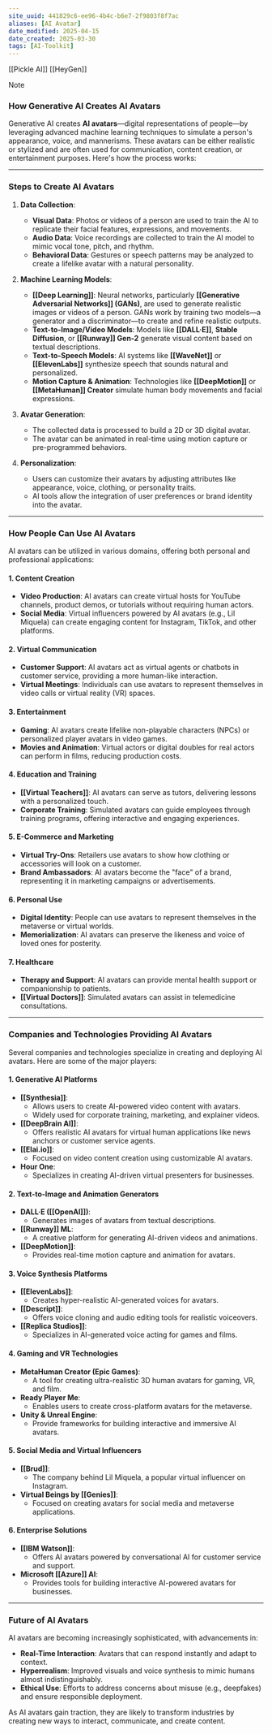 ```yaml
---
site_uuid: 441829c6-ee96-4b4c-b6e7-2f9803f8f7ac
aliases: [AI Avatar]
date_modified: 2025-04-15
date_created: 2025-03-30
tags: [AI-Toolkit]
---
```






























































[[Pickle AI]]
[[HeyGen]]

> [!NOTE]
> ### **How Generative AI Creates AI Avatars**
> 
> Generative AI creates **AI avatars**—digital representations of people—by leveraging advanced machine learning techniques to simulate a person's appearance, voice, and mannerisms. These avatars can be either realistic or stylized and are often used for communication, content creation, or entertainment purposes. Here's how the process works:
> 
> ---
> 
> ### **Steps to Create AI Avatars**
> 
> 1. **Data Collection**:
>     
>     - **Visual Data**: Photos or videos of a person are used to train the AI to replicate their facial features, expressions, and movements.
>     - **Audio Data**: Voice recordings are collected to train the AI model to mimic vocal tone, pitch, and rhythm.
>     - **Behavioral Data**: Gestures or speech patterns may be analyzed to create a lifelike avatar with a natural personality.
> 2. **Machine Learning Models**:
>     
>     - **[[Deep Learning]]**: Neural networks, particularly **[[Generative Adversarial Networks]] (GANs)**, are used to generate realistic images or videos of a person. GANs work by training two models—a generator and a discriminator—to create and refine realistic outputs.
>     - **Text-to-Image/Video Models**: Models like **[[DALL·E]]**, **Stable Diffusion**, or **[[Runway]] Gen-2** generate visual content based on textual descriptions.
>     - **Text-to-Speech Models**: AI systems like **[[WaveNet]]** or **[[ElevenLabs]]** synthesize speech that sounds natural and personalized.
>     - **Motion Capture & Animation**: Technologies like **[[DeepMotion]]** or **[[MetaHuman]] Creator** simulate human body movements and facial expressions.
> 3. **Avatar Generation**:
>     
>     - The collected data is processed to build a 2D or 3D digital avatar.
>     - The avatar can be animated in real-time using motion capture or pre-programmed behaviors.
> 4. **Personalization**:
>     
>     - Users can customize their avatars by adjusting attributes like appearance, voice, clothing, or personality traits.
>     - AI tools allow the integration of user preferences or brand identity into the avatar.
> 
> ---
> 
> ### **How People Can Use AI Avatars**
> 
> AI avatars can be utilized in various domains, offering both personal and professional applications:
> 
> #### **1. Content Creation**
> 
> - **Video Production**: AI avatars can create virtual hosts for YouTube channels, product demos, or tutorials without requiring human actors.
> - **Social Media**: Virtual influencers powered by AI avatars (e.g., Lil Miquela) can create engaging content for Instagram, TikTok, and other platforms.
> 
> #### **2. Virtual Communication**
> 
> - **Customer Support**: AI avatars act as virtual agents or chatbots in customer service, providing a more human-like interaction.
> - **Virtual Meetings**: Individuals can use avatars to represent themselves in video calls or virtual reality (VR) spaces.
> 
> #### **3. Entertainment**
> 
> - **Gaming**: AI avatars create lifelike non-playable characters (NPCs) or personalized player avatars in video games.
> - **Movies and Animation**: Virtual actors or digital doubles for real actors can perform in films, reducing production costs.
> 
> #### **4. Education and Training**
> 
> - **[[Virtual Teachers]]**: AI avatars can serve as tutors, delivering lessons with a personalized touch.
> - **Corporate Training**: Simulated avatars can guide employees through training programs, offering interactive and engaging experiences.
> 
> #### **5. E-Commerce and Marketing**
> 
> - **Virtual Try-Ons**: Retailers use avatars to show how clothing or accessories will look on a customer.
> - **Brand Ambassadors**: AI avatars become the "face" of a brand, representing it in marketing campaigns or advertisements.
> 
> #### **6. Personal Use**
> 
> - **Digital Identity**: People can use avatars to represent themselves in the metaverse or virtual worlds.
> - **Memorialization**: AI avatars can preserve the likeness and voice of loved ones for posterity.
> 
> #### **7. Healthcare**
> 
> - **Therapy and Support**: AI avatars can provide mental health support or companionship to patients.
> - **[[Virtual Doctors]]**: Simulated avatars can assist in telemedicine consultations.
> 
> ---
> 
> ### **Companies and Technologies Providing AI Avatars**
> 
> Several companies and technologies specialize in creating and deploying AI avatars. Here are some of the major players:
> 
> #### **1. Generative AI Platforms**
> 
> - **[[Synthesia]]**:
>     - Allows users to create AI-powered video content with avatars.
>     - Widely used for corporate training, marketing, and explainer videos.
> - **[[DeepBrain AI]]**:
>     - Offers realistic AI avatars for virtual human applications like news anchors or customer service agents.
> - **[[Elai.io]]**:
>     - Focused on video content creation using customizable AI avatars.
> - **Hour One**:
>     - Specializes in creating AI-driven virtual presenters for businesses.
> 
> #### **2. Text-to-Image and Animation Generators**
> 
> - **DALL·E ([[OpenAI]])**:
>     - Generates images of avatars from textual descriptions.
> - **[[Runway]] ML**:
>     - A creative platform for generating AI-driven videos and animations.
> - **[[DeepMotion]]**:
>     - Provides real-time motion capture and animation for avatars.
> 
> #### **3. Voice Synthesis Platforms**
> 
> - **[[ElevenLabs]]**:
>     - Creates hyper-realistic AI-generated voices for avatars.
> - **[[Descript]]**:
>     - Offers voice cloning and audio editing tools for realistic voiceovers.
> - **[[Replica Studios]]**:
>     - Specializes in AI-generated voice acting for games and films.
> 
> #### **4. Gaming and VR Technologies**
> 
> - **MetaHuman Creator (Epic Games)**:
>     - A tool for creating ultra-realistic 3D human avatars for gaming, VR, and film.
> - **Ready Player Me**:
>     - Enables users to create cross-platform avatars for the metaverse.
> - **Unity & Unreal Engine**:
>     - Provide frameworks for building interactive and immersive AI avatars.
> 
> #### **5. Social Media and Virtual Influencers**
> 
> - **[[Brud]]**:
>     - The company behind Lil Miquela, a popular virtual influencer on Instagram.
> - **Virtual Beings by [[Genies]]**:
>     - Focused on creating avatars for social media and metaverse applications.
> 
> #### **6. Enterprise Solutions**
> 
> - **[[IBM Watson]]**:
>     - Offers AI avatars powered by conversational AI for customer service and support.
> - **Microsoft [[Azure]] AI**:
>     - Provides tools for building interactive AI-powered avatars for businesses.
> 
> ---
> 
> ### **Future of AI Avatars**
> 
> AI avatars are becoming increasingly sophisticated, with advancements in:
> 
> - **Real-Time Interaction**: Avatars that can respond instantly and adapt to context.
> - **Hyperrealism**: Improved visuals and voice synthesis to mimic humans almost indistinguishably.
> - **Ethical Use**: Efforts to address concerns about misuse (e.g., deepfakes) and ensure responsible deployment.
> 
> As AI avatars gain traction, they are likely to transform industries by creating new ways to interact, communicate, and create content.


